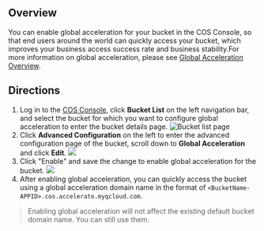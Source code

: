 ## Overview

You can enable global acceleration for your bucket in the COS Console, so that end users around the world can quickly access your bucket, which improves your business access success rate and business stability.For more information on global acceleration, please see [Global Acceleration Overview](https://intl.cloud.tencent.com/document/product/436/33409).
## Directions

1. Log in to the [COS Console](https://console.cloud.tencent.com/cos5), click **Bucket List** on the left navigation bar, and select the bucket for which you want to configure global acceleration to enter the bucket details page.
![Bucket list page](https://main.qcloudimg.com/raw/01045b0ada6a9c72b55bf090d14fc193.png)
2. Click **Advanced Configuration** on the left to enter the advanced configuration page of the bucket, scroll down to **Global Acceleration** and click **Edit**.
![](https://main.qcloudimg.com/raw/e26fe8fd79c9bbc0d0ad1f9fe9088169.png)
3. Click "Enable" and save the change to enable global acceleration for the bucket.
![](https://main.qcloudimg.com/raw/1c6a7197c77a1555a91ad83fd29c8264.png)
4. After enabling global acceleration, you can quickly access the bucket using a global acceleration domain name in the format of `<BucketName-APPID>.cos.accelerate.myqcloud.com`.
>Enabling global acceleration will not affect the existing default bucket domain name. You can still use them.
